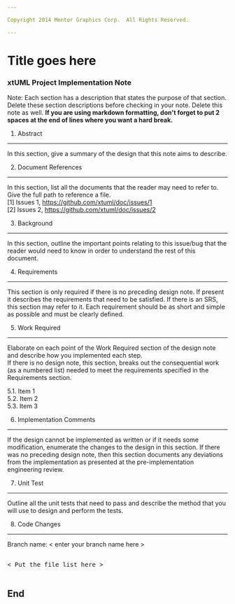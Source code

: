 ```yaml
---

Copyright 2014 Mentor Graphics Corp.  All Rights Reserved.

---
```


# Title goes here
### xtUML Project Implementation Note

Note: Each section has a description that states the purpose of that section.
Delete these section descriptions before checking in your note.  Delete this
note as well. __If you are using markdown formatting, don't forget to put 2 
spaces at the end of lines where you want a hard break.__

1. Abstract
-----------
In this section, give a summary of the design that this note aims to
describe.

2. Document References
----------------------
In this section, list all the documents that the reader may need to refer to.
Give the full path to reference a file.  
[1] Issues 1, https://github.com/xtuml/doc/issues/1  
[2] Issues 2, https://github.com/xtuml/doc/issues/2  

3. Background
-------------
In this section, outline the important points relating to this issue/bug that
the reader would need to know in order to understand the rest of this
document.

4. Requirements
---------------
This section is only required if there is no preceding design note. 
If present it describes the requirements that need to be satisfied.  If there 
is an SRS, this section may refer to it.  Each requirement should be as short 
and simple as possible and must be clearly defined.

5. Work Required
----------------
Elaborate on each point of the Work Required section of the design note and
describe how you implemented each step.  
If there is no design note, this section, breaks out the consequential work 
(as a numbered list) needed to meet the requirements specified in the 
Requirements section.

5.1. Item 1  
5.2. Item 2  
5.3. Item 3  

6. Implementation Comments
--------------------------
If the design cannot be implemented as written or if it needs some modification,
enumerate the changes to the design in this section.  If there was no preceding
design note, then this section documents any deviations from the implementation
as presented at the pre-implementation engineering review.

7. Unit Test
------------
Outline all the unit tests that need to pass and describe the method that you
will use to design and perform the tests.

8. Code Changes
---------------
Branch name: < enter your branch name here >

<pre>

< Put the file list here >

</pre>

End
---

